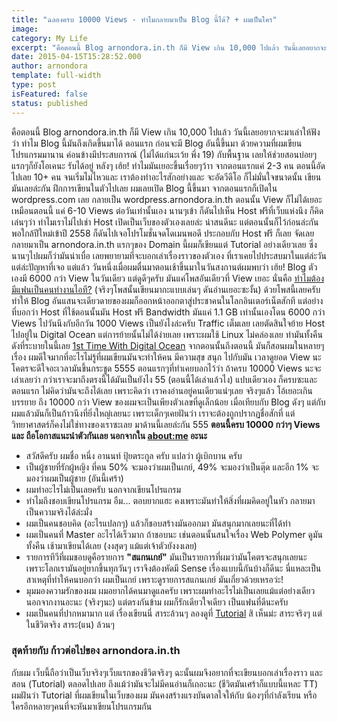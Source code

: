```yaml
---
title: "ฉลองครบ 10000 Views - ทำไมกลายมาเป็น Blog นี้ได้? + ผมเป็นใคร"
image:
category: My Life
excerpt: "คือตอนนี้ Blog arnondora.in.th ก็มี View เกิน 10,000 ไปแล้ว วันนี้เลยอยากจะมาเล่าให้ฟังว่า ทำไม Blog นี้มันถึงเกิดขึ้นมาได้"
date: 2015-04-15T15:28:52.000
author: arnondora
template: full-width
type: post
isFeatured: false
status: published
---
```


คือตอนนี้ Blog arnondora.in.th ก็มี View เกิน 10,000 ไปแล้ว วันนี้เลยอยากจะมาเล่าให้ฟังว่า ทำไม Blog นี้มันถึงเกิดขึ้นมาได้
ตอนแรก ก่อนจะมี Blog อันนี้ขึ้นมา ด้วยความที่ผมเขียนโปรแกรมมานาน ค่อนข้างมีประสบการณ์ (ไม่ได้แก่นะเว้ย พึ่ง 19) กับพื้นฐาน เลยให้ช่วยสอนบ่อยๆ แรกๆก็ยังโอเคนะ รับได้อยู่ หลังๆ เฮ้ย! ทำไมมันเยอะขึ้นเรื่อยๆว้าา จากตอนแรกแค่ 2-3 คน ตอนนี้อัดไปเลย 10+ คน จนเริ่มไม่ไหวและ เราต้องทำอะไรสักอย่างและ
จะอัดวีดีโอ ก็ไม่มั่นใจขนาดนั้น เขียนมันเลยล่ะกัน ฝึกการเขียนในตัวไปเลย
ผมเลยเปิด Blog นี้ขึ้นมา จากตอนแรกก็เปิดใน wordpress.com เลย กลายเป็น wordpress.arnondora.in.th ตอนนั้น View ก็ไม่ได้เยอะ เหมือนตอนนี้ แค่ 6-10 Views ต่อวันเท่านั้นเอง
นานๆเข้า ก็ดันไปเห็น Host ฟรีที่เว็บแห่งนึง ก็คิดเล่นๆว่า ทำไมเราไม่ไปเช่า Host เปิดเป็นเว็บของตัวเองเลยล่ะ น่าสนดีนะ แต่ตอนนั้นก็ไว้ก่อนล่ะกัน
พอใกล้ปีใหม่เข้าปี 2558 ก็ดันไปเจอโปรโมชั่นจดโดเมนพอดี ประกอบกับ Host ฟรี ก็เลย จัดเลยกลายมาเป็น arnondora.in.th
แรกๆของ Domain นี้ผมก็เขียนแต่ Tutorial อย่างเดียวเลย ซึ่งนานๆไปผมก็ว่ามันน่าเบื่อ เลยพยายามที่จะบอกเล่าเรื่องราวของตัวเอง ที่เราเคยไปประสบมาในแต่ล่ะวัน แต่ล่ะปัญหาที่เจอ
แต่แล้ว วันหนึ่งเมื่อผมตื่นมาตอนเช้าขึ้นมาในวันสงกานต์ผมพบว่า เฮ้ย! Blog ตัวเองมี 6000 กว่า View ในวันเดียว แต่ดูดีๆครับ มันแค่โพสอันเดียวที่ View เยอะ นั่นคือ [ทำไมต้องมีแฟนเป็นคนทำงานไอที?][0] (จริงๆโพสนั้นเขียนมากะแบบเล่นๆ ดันอ่านเยอะซะงั้น) ด้วยโพสนี้เลยครับ ทำให้ Blog อันแสนจะเดียวดายของผมก็ออกหน้าออกตาสู่ประชาคนในโลกอินเตอร์เน็ตสักที
แต่อย่างที่บอกว่า Host ที่ใช้ตอนนั้นมัน Host ฟรี Bandwidth มันแค่ 1.1 GB เท่านั้นเองโดน 6000 กว่า Views ไปวันนึงกับอีกวัน 1000 Views เป็นยังไงล่ะครับ Traffic เต็มเลย
เลยตัดสินใจย้าย Host ไปอยู่ใน Digital Ocean แต่การย้ายนั้นไม่ได้ง่ายเลย เพราะผมใช้ Linux ไม่คล่องเลย ทำมันทั้งคืน ดังที่ระบายในนี้เลย [1st Time With Digital Ocean][1]
จากตอนนั้นถึงตอนนี้ มันก็สอนผมในหลายๆเรื่อง ผมดีใจมากที่อะไรไม่รู้ที่ผมเขียนมันจะทำให้คน มีความสุข สนุก ไปกับมัน เวลาดูยอด View นะโคตรจะดีใจอะเวลามันขึ้นกระชูด 5555
ตอนแรกๆที่ทำเคยบอกไว้ว่า ถ้าครบ 10000 Views นะจะเล่าเลยว่า กว่าเราจะมาถึงตรงนี้ได้มันเป็นยังไง 55 (ตอนนี้ได้เล่าแล้วไง) แปบเดียวเอง ก็ครบซะและ ตอนแรก ไม่คิดว่ามันจะถึงได้เลย เพราะคิดว่า เราคงอ่านอยู่คนเดียวแน่ๆเลย จริงๆแล้ว โอ้เยอะเกินบรรยาย ถึง 10000 กว่า View ของผมจะเป็นเพียงตัวเลขที่ดูเล็กน้อย เมื่อเทียบกับ Blog ดังๆ แต่กับผมแล้วมันก็เป็นก้าวนึงที่ยิ่งใหญ่เลยนะ เพราะเด็กๆเคยฝันว่า เราจะต้องถูกปรากฏชื่อสักที่ แต่วิทยาศาสตร์ก็คงไม่ใช่ทางของเราซะเลย มาด้านนี้เลยล่ะกัน 555
**ตอนนี้ครบ 10000 กว่าๆ Views และ ถือโอกาสแนะนำตัวกันเลย นอกจากใน [about:me][2] อะนะ**

* สวัสดีครับ ผมชื่อ หนึ่ง อานนท์ ปุ้ยตระกูล ครับ แปลว่า ผู้เบิกบาน ครับ
* เป็นผู้ชายที่รักผู้หญิง ที่คน 50% จะมองว่าผมเป็นเกย์, 49% จะมองว่าเป็นตุ๊ด และอีก 1% จะมองว่าผมเป็นผู้ชาย (อันนี้เศร้า)
* ผมทำอะไรไม่เป็นเลยครับ นอกจากเขียนโปรแกรม
* ทำไมถึงชอบเขียนโปรแกรม อืม... ตอบยากแฮะ คงเพราะมันทำให้สิ่งที่ผมคิดอยู่ในหัว กลายมาเป็นความจริงได้ล่ะมั่ง
* ผมเป็นคนชอบคิด (อะไรแปลกๆ) แล้วก็ชอบสร้างมันออกมา มันสนุกมากเลยนะที่ได้ทำ
* ผมเป็นคนที่ Master อะไรได้เร็วมาก ถ้าชอบนะ เช่นตอนนั้นสนใจเรื่อง Web Polymer ดูมันทั้งคืน เช้ามาเขียนได้เลย (งงสุดๆ แม้แต่เจ้าตัวยังงงเลย)
* รายการทีวีที่ผมชอบดูคือรายการ **"สแกนเกย์"** มันเป็นรายการที่ผมว่ามันโคตรจะสนุกเลยนะ เพราะโลกเรามันอยู่ยากขึ้นทุกวันๆ เราจึงต้องหัดมี Sense เรื่องแบบนี้กันบ้างก็ดีนะ นี่แหละเป็นสาเหตุที่ทำให้คนบอกว่า ผมเป็นเกย์ เพราะดูรายการสแกนเกย์ มันเกี่ยวด้วยเหรอว่ะ!
* มุมมองความรักของผม ผมอยากได้คนมาดูแลครับ เพราะผมทำอะไรไม่เป็นเลยแม้แต่อย่างเดียว นอกจากงานอะนะ (จริงๆนะ) แต่ตรงกันข้าม ผมก็รักเดียวใจเดียว เป็นแฟนที่ดีนะครับ
* ผมเป็นคนที่ปากหมามาก แต่ เรื่องเขียนนี่ สาระล้วนๆ ลองดูที่ [Tutorial][3] สิ เห็นม่ะ สาระจริงๆ แต่ในชีวิตจริง สาระ(แน) ล้วนๆ

### **สุดท้ายกับ ก้าวต่อไปของ arnondora.in.th**
กับผม เว็บนี้ถือว่าเป็นเว็บจริงๆเว็บแรกของชีวิตจริงๆ ฉะนั้นผมจึงอยากที่จะเขียนบอกเล่าเรื่องราว และสอน (Tutorial) ตลอดไปเลย ถึงแม้ว่ามันจะไม่มีคนอ่านก็เถอะนะ (ชีวิตมันเศร้าก็แบบนี้แหละ TT) ผมฝันว่า Tutorial ที่ผมเขียนในเว็บของผม มันคงสร้างแรงบันดาลใจให้กับ น้องๆที่กำลังเรียน หรือใครอีกหลายๆคนที่จะหันมาเขียนโปรแกรมกัน

[0]: http://www.arnondora.in.th/%e0%b8%97%e0%b8%b3%e0%b9%84%e0%b8%a1%e0%b8%95%e0%b9%89%e0%b8%ad%e0%b8%87%e0%b8%a1%e0%b8%b5%e0%b9%81%e0%b8%9f%e0%b8%99%e0%b9%80%e0%b8%9b%e0%b9%87%e0%b8%99%e0%b8%84%e0%b8%99%e0%b8%97%e0%b8%b3%e0%b8%87/ "ทำไมต้องมีแฟนเป็นคนทำงานไอที?"
[1]: http://www.arnondora.in.th/firstwebwithdigitalocean/ "1st Time With DigitalOcean!"
[2]: http://www.arnondora.in.th/aboutme/ "about:me"
[3]: http://www.arnondora.in.th/tutorial/ "Tutorial"
